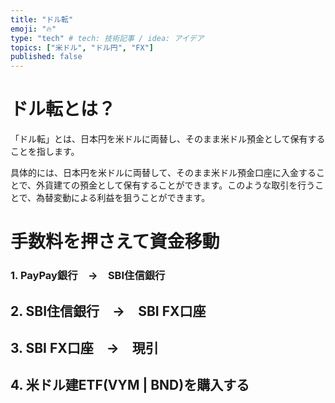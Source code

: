 ```yaml
---
title: "ドル転"
emoji: "🔥"
type: "tech" # tech: 技術記事 / idea: アイデア
topics: ["米ドル", "ドル円", "FX"]
published: false
---
```


# ドル転とは？
「ドル転」とは、日本円を米ドルに両替し、そのまま米ドル預金として保有することを指します。

具体的には、日本円を米ドルに両替して、そのまま米ドル預金口座に入金することで、外貨建ての預金として保有することができます。このような取引を行うことで、為替変動による利益を狙うことができます。

# 手数料を押さえて資金移動
### 1. PayPay銀行　→　SBI住信銀行
## 2. SBI住信銀行　→　SBI FX口座
## 3. SBI FX口座　→　現引
## 4. 米ドル建ETF(VYM | BND)を購入する
